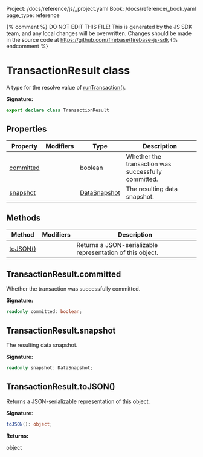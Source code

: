 Project: /docs/reference/js/_project.yaml
Book: /docs/reference/_book.yaml
page_type: reference

{% comment %}
DO NOT EDIT THIS FILE!
This is generated by the JS SDK team, and any local changes will be
overwritten. Changes should be made in the source code at
https://github.com/firebase/firebase-js-sdk
{% endcomment %}

# TransactionResult class
A type for the resolve value of [runTransaction()](./database.md#runtransaction_a3641e5)<!-- -->.

<b>Signature:</b>

```typescript
export declare class TransactionResult 
```

## Properties

|  Property | Modifiers | Type | Description |
|  --- | --- | --- | --- |
|  [committed](./database.transactionresult.md#transactionresultcommitted) |  | boolean | Whether the transaction was successfully committed. |
|  [snapshot](./database.transactionresult.md#transactionresultsnapshot) |  | [DataSnapshot](./database.datasnapshot.md#datasnapshot_class) | The resulting data snapshot. |

## Methods

|  Method | Modifiers | Description |
|  --- | --- | --- |
|  [toJSON()](./database.transactionresult.md#transactionresulttojson) |  | Returns a JSON-serializable representation of this object. |

## TransactionResult.committed

Whether the transaction was successfully committed.

<b>Signature:</b>

```typescript
readonly committed: boolean;
```

## TransactionResult.snapshot

The resulting data snapshot.

<b>Signature:</b>

```typescript
readonly snapshot: DataSnapshot;
```

## TransactionResult.toJSON()

Returns a JSON-serializable representation of this object.

<b>Signature:</b>

```typescript
toJSON(): object;
```
<b>Returns:</b>

object

